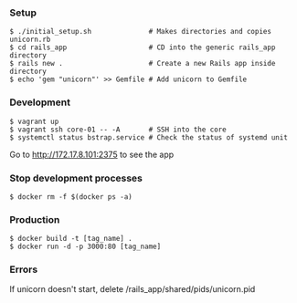 ### Setup
```
$ ./initial_setup.sh              # Makes directories and copies unicorn.rb
$ cd rails_app                    # CD into the generic rails_app directory
$ rails new .                     # Create a new Rails app inside directory
$ echo 'gem "unicorn"' >> Gemfile # Add unicorn to Gemfile
```

### Development
```
$ vagrant up
$ vagrant ssh core-01 -- -A       # SSH into the core
$ systemctl status bstrap.service # Check the status of systemd unit
```
Go to http://172.17.8.101:2375 to see the app

### Stop development processes
```
$ docker rm -f $(docker ps -a)
```

### Production
```
$ docker build -t [tag_name] .
$ docker run -d -p 3000:80 [tag_name]
```

### Errors
If unicorn doesn't start, delete /rails_app/shared/pids/unicorn.pid
